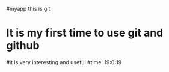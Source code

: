 #myapp this is git 
# It is my first time to use git and github
#it is very interesting and useful
#time: 19:0:19